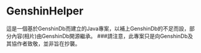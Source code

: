 # GenshinHelper
這是一個基於GenshinDb而建立的Java專案，以補上GenshinDb的不足而設，部分內容(相片)由GenshinDb開源繼承。
###請注意，此專案只是向GenshinDb及其協作者致敬，並非旨在抄襲。
